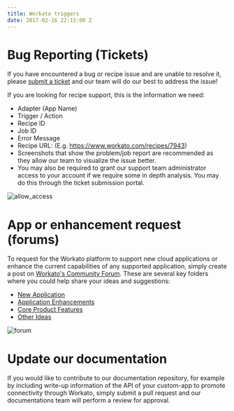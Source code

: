 ```yaml
---
title: Workato triggers
date: 2017-02-16 22:15:00 Z
---
```


# Bug Reporting (Tickets)
If you have encountered a bug or recipe issue and are unable to resolve it, please [submit a ticket](https://support.workato.com/support/tickets/new) and our team will do our best to address the issue!


If you are looking for recipe support, this is the information we need:
- Adapter (App Name)
- Trigger / Action
- Recipe ID
- Job ID
- Error Message
- Recipe URL: (E.g. https://www.workato.com/recipes/7943)
- Screenshots that show the problem/job report are recommended as they allow our team to visualize the issue better.
- You may also be required to grant our support team administrator access to your account if we require some in depth analysis. You may do this through the ticket submission portal.

![allow_access](/_uploads/contact-us/workato_allow_access.png)

# App or enhancement request (forums)

To request for the Workato platform to support new cloud applications or enhance the current capabilities of any supported application, simply create a post on [Workato's Community Forum](https://support.workato.com/discussions). These are several key folders where you could help share your ideas and suggestions:
- [New Application](https://support.workato.com/discussions/forums/1000228696)
- [Application Enhancements](https://support.workato.com/discussions/forums/1000228697)
- [Core Product Features](https://support.workato.com/discussions/forums/1000228698)
- [Other Ideas](https://support.workato.com/discussions/forums/1000228699)

![forum](/_uploads/contact-us/workato_forum.png)


# Update our documentation 
If you would like to contribute to our documentation repository, for example by including write-up information of the API of your custom-app to promote connectivity through Workato, simply submit a pull request and our documentations team will perform a review for approval.
